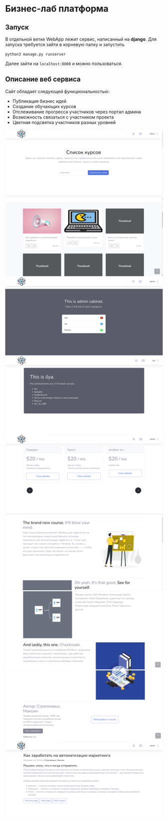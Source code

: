# Бизнес-лаб платформа

## Запуск

В отдельной ветке WebApp лежит сервис, написанный на **django**. Для запуска требуется зайти в корневую папку и запустить 

    python3 manage.py runserver
Далее зайти на `localhost:8000` и можно пользоваться.

## Описание веб сервиса
Сайт обладает следующей функциональностью:

 - Публикация бизнес идей 
 - Создание обучающих курсов 
 - Отслеживание прогресса участников через портал админа 
 - Возможность связаться с участником проекта
 - Цветная подсветка участников разных уровней
 
![alt text](screenshots/1.png)
![alt text](screenshots/3.png)
![alt text](screenshots/4.png)
![alt text](screenshots/5.png)
![alt text](screenshots/6.png)
![alt text](screenshots/7.png)
![alt text](screenshots/10.png)
![alt text](screenshots/12.png)
![alt text](screenshots/9.png)
